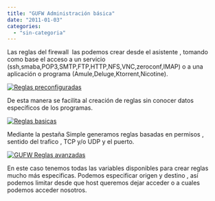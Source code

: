 ```yaml
---
title: "GUFW Administración básica"
date: "2011-01-03"
categories: 
  - "sin-categoria"
---
```


Las reglas del firewall  las podemos crear desde el asistente , tomando como base el acceso a un servicio (ssh,smaba,POP3,SMTP,FTP,HTTP,NFS,VNC,zeroconf,IMAP) o a una aplicación o programa (Amule,Deluge,Ktorrent,Nicotine).

[![](images/gufw_screenshot4.png "Reglas preconfiguradas")](https://gufw.tuxfamily.org/wp-content/uploads/2010/04/gufw_screenshot4.png)

De esta manera se facilita al creación de reglas sin conocer datos específicos de los programas.

[![](images/Gufw?action=AttachFile&do=get&target=add_rule_simple.png "Reglas basicas")](https://help.ubuntu.com/community/Gufw?action=AttachFile&do=get&target=add_rule_simple.png)

Mediante la pestaña Simple generamos reglas basadas en permisos , sentido del trafico , TCP y/o UDP y el puerto.

[![](images/Gufw?action=AttachFile&do=get&target=add_rule_advance.png "GUFW Reglas avanzadas")](https://help.ubuntu.com/community/Gufw?action=AttachFile&do=get&target=add_rule_advance.png)

En este caso tenemos todas las variables disponibles para crear reglas mucho más especificas. Podemos especificar origen y destino , así podemos limitar desde que host queremos dejar acceder o a cuales podemos acceder nosotros.
